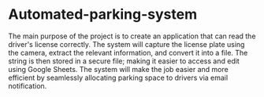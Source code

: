 # Automated-parking-system
The main purpose of the project is to create an application that can read the driver's license correctly. The system will capture the license plate using the camera, extract the relevant information, and convert it into a file. The string is then stored in a secure file; making it easier to access and edit using Google Sheets. The system will make the job easier and more efficient by seamlessly allocating parking space to drivers via email notification.
